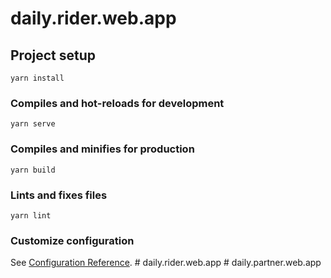 # daily.rider.web.app

## Project setup
```
yarn install
```

### Compiles and hot-reloads for development
```
yarn serve
```

### Compiles and minifies for production
```
yarn build
```

### Lints and fixes files
```
yarn lint
```

### Customize configuration
See [Configuration Reference](https://cli.vuejs.org/config/).
#   d a i l y . r i d e r . w e b . a p p  
 #   d a i l y . p a r t n e r . w e b . a p p  
 